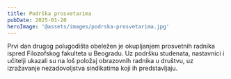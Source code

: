 ```yaml
---
title: Podrška prosvetarima
pubDate: 2025-01-20
heroImage: '@assets/images/podrska-prosvetarima.jpg'
---
```


Prvi dan drugog polugodišta obeležen je okupljanjem prosvetnih radnika ispred Filozofskog fakulteta u Beogradu. Uz podršku studenata, nastavnici i učitelji ukazali su na loš položaj obrazovnih radnika u društvu,  uz izražavanje nezadovoljstva sindikatima koji ih predstavljaju.
 
